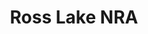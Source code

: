 ---
unit_code: "ROLA"
unit_name: "Ross Lake NRA"
unit_type: "National Recreation Area"
nps_region: "Pacific West"
scalerank: 5
note: "null"
name: "Ross Lake NRA"
featureclass: "National Park Service"
geojson: >-
  {"type":"Feature","properties":{},"geometry":{"type":"Polygon","coordinates":[[[-121.37715657552084,48.634847005208336],[-121.32401529947917,48.6734619140625],[-121.25642903645834,48.68798828125],[-121.22745768229167,48.707275390625],[-121.16951497395834,48.72660319010417],[-121.08260091145834,48.7410888671875],[-121.068115234375,48.7603759765625],[-121.17919921875,48.8038330078125],[-121.16471354166667,48.818359375],[-121.1019287109375,48.818359375],[-121.0584716796875,48.84733072916667],[-121.12125651041667,48.9052734375],[-121.10673014322917,48.929402669270836],[-121.1246337890625,48.9810791015625],[-121.11454264322917,48.992513020833336],[-121.01513671875,48.992513020833336],[-121.00533040364584,48.972900390625],[-120.981201171875,48.963216145833336],[-120.97635904947917,48.9149169921875],[-120.96187337239584,48.885945638020836],[-120.99568684895834,48.866658528645836],[-120.99568684895834,48.832845052083336],[-121.0150146484375,48.8038330078125],[-121.00533040364584,48.77001953125],[-120.98600260416667,48.7603759765625],[-120.95703125,48.692830403645836],[-120.96187337239584,48.68314615885417],[-120.99568684895834,48.68314615885417],[-121.03914388020834,48.63968912760417],[-121.03434244791667,48.615559895833336],[-121.0584716796875,48.6300048828125],[-121.07779947916667,48.663818359375],[-121.12605794270834,48.68314615885417],[-121.16471354166667,48.68798828125],[-121.20332845052084,48.678304036458336],[-121.25162760416667,48.63968912760417],[-121.31437174479167,48.60587565104167],[-121.3095703125,48.59619140625],[-121.37715657552084,48.576904296875],[-121.396484375,48.5865478515625],[-121.37715657552084,48.634847005208336]]]}}
number: 33
title: "Ross Lake NRA"
---